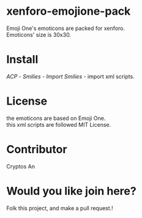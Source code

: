 # xenforo-emojione-pack
Emoji One's emoticons are packed for xenforo.  
Emoticons' size is 30x30.  

# Install
*ACP* - *Smilies* - *Import Smilies* - import xml scripts.

# License
the emoticons are based on Emoji One.  
this xml scripts are followed MIT License.  

# Contributor
Cryptos An

# Would you like join here?
Folk this project, and make a pull request.!
